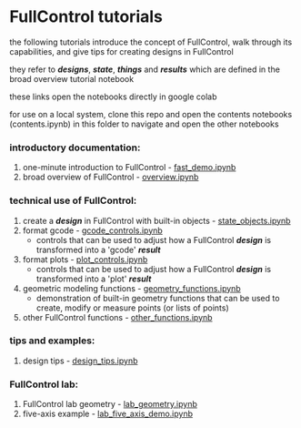 # FullControl tutorials

the following tutorials introduce the concept of FullControl, walk through its capabilities, and give tips for creating designs in FullControl

they refer to ***designs***, ***state***, ***things*** and ***results***  which are defined in the broad overview tutorial notebook

these links open the notebooks directly in google colab

for use on a local system, clone this repo and open the contents notebooks (contents.ipynb) in this folder to navigate and open the other notebooks

### introductory documentation:
1. one-minute introduction to FullControl - [fast_demo.ipynb](https://githubtocolab.com/FullControlXYZ/fullcontrol/blob/master/docs/colab/fast_demo_colab.ipynb)
1. broad overview of FullControl - [overview.ipynb](https://githubtocolab.com/FullControlXYZ/fullcontrol/blob/master/docs/colab/overview_colab.ipynb)

### technical use of FullControl:
1. create a ***design*** in FullControl with built-in objects - [state_objects.ipynb](https://githubtocolab.com/FullControlXYZ/fullcontrol/blob/master/docs/colab/state_objects_colab.ipynb)
1. format gcode - [gcode_controls.ipynb](https://githubtocolab.com/FullControlXYZ/fullcontrol/blob/master/docs/colab/gcode_controls_colab.ipynb)
    - controls that can be used to adjust how a FullControl ***design*** is transformed into a 'gcode' ***result***
1. format plots - [plot_controls.ipynb](https://githubtocolab.com/FullControlXYZ/fullcontrol/blob/master/docs/colab/plot_controls_colab.ipynb)
    - controls that can be used to adjust how a FullControl ***design*** is transformed into a 'plot' ***result***
1. geometric modeling functions - [geometry_functions.ipynb](https://githubtocolab.com/FullControlXYZ/fullcontrol/blob/master/docs/colab/geometry_functions_colab.ipynb)
    - demonstration of built-in geometry functions that can be used to create, modify or measure points (or lists of points)
1. other FullControl functions - [other_functions.ipynb](https://githubtocolab.com/FullControlXYZ/fullcontrol/blob/master/docs/colab/other_functions_colab.ipynb)

### tips and examples:
1. design tips - [design_tips.ipynb](https://githubtocolab.com/FullControlXYZ/fullcontrol/blob/master/docs/colab/design_tips_colab.ipynb)

### FullControl lab:
1. FullControl lab geometry - [lab_geometry.ipynb](https://githubtocolab.com/FullControlXYZ/fullcontrol/blob/master/docs/colab/lab_geometry_colab.ipynb)
1. five-axis example - [lab_five_axis_demo.ipynb](https://githubtocolab.com/FullControlXYZ/fullcontrol/blob/master/docs/colab/lab_five_axis_demo_colab.ipynb)

